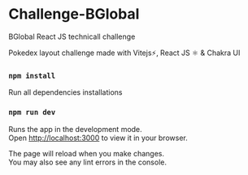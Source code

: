 # Challenge-BGlobal
BGlobal React JS technicall challenge

Pokedex layout challenge made with Vitejs⚡, React JS ⚛ & Chakra UI

### `npm install`

Run all dependencies installations

### `npm run dev`

Runs the app in the development mode.\
Open [http://localhost:3000](http://localhost:3000) to view it in your browser.

The page will reload when you make changes.\
You may also see any lint errors in the console.
